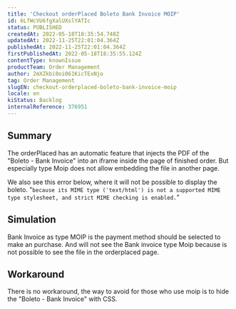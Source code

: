 ```yaml
---
title: 'Checkout orderPlaced Boleto Bank Invoice MOIP'
id: 6LfWcVU6fgXalUXslYATIc
status: PUBLISHED
createdAt: 2022-05-18T18:35:54.748Z
updatedAt: 2022-11-25T22:01:04.364Z
publishedAt: 2022-11-25T22:01:04.364Z
firstPublishedAt: 2022-05-18T18:35:55.124Z
contentType: knownIssue
productTeam: Order Management
author: 2mXZkbi0oi061KicTExNjo
tag: Order Management
slugEN: checkout-orderplaced-boleto-bank-invoice-moip
locale: en
kiStatus: Backlog
internalReference: 376951
---
```


## Summary


The orderPlaced has an automatic feature that injects the PDF of the "Boleto - Bank Invoice" into an iframe inside the page of finished order.
But especially type Moip does not allow embedding the file in another page.

We also see this error below, where it will not be possible to display the boleto.
"`because its MIME type ('text/html') is not a supported MIME type stylesheet, and strict MIME checking is enabled.`"



## Simulation


Bank Invoice as type MOIP is the payment method should be selected to make an purchase.
And will  not see the Bank invoice type Moip because is not possible to see the file in the orderplaced page.




## Workaround


There is no workaround, the way to avoid for those who use moip is to hide the "Boleto - Bank Invoice" with CSS.

